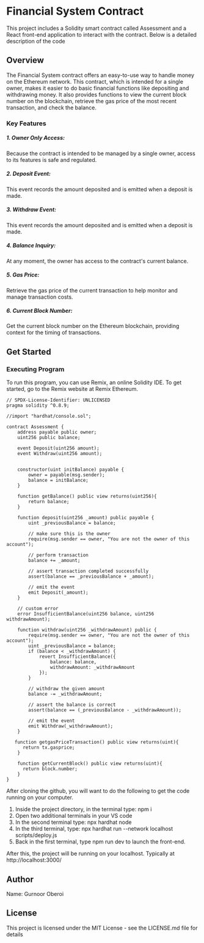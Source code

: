 # Financial System Contract 
This project includes a Solidity smart contract called Assessment and a React front-end application to interact with the contract. Below is a detailed description of the code

## Overview 
The Financial System contract offers an easy-to-use way to handle money on the Ethereum network. This contract, which is intended for a single owner, makes it easier to do basic financial functions like depositing and withdrawing money. It also provides functions to view the current block number on the blockchain, retrieve the gas price of the most recent transaction, and check the balance.

### Key Features
##### 1. Owner Only Access:
Because the contract is intended to be managed by a single owner, access to its features is safe and regulated.
##### 2. Deposit Event: 
This event records the amount deposited and is emitted when a deposit is made.
##### 3. Withdraw Event: 
This event records the amount deposited and is emitted when a deposit is made.
##### 4. Balance Inquiry: 
At any moment, the owner has access to the contract's current balance.
##### 5. Gas Price: 
Retrieve the gas price of the current transaction to help monitor and manage transaction costs.
##### 6. Current Block Number:
Get the current block number on the Ethereum blockchain, providing context for the timing of transactions. 

## Get Started
### Executing Program 
To run this program, you can use Remix, an online Solidity IDE. To get started, go to the Remix website at Remix Ethereum.


``` Solidity
// SPDX-License-Identifier: UNLICENSED
pragma solidity ^0.8.9;

//import "hardhat/console.sol";

contract Assessment {
    address payable public owner;
    uint256 public balance;

    event Deposit(uint256 amount);
    event Withdraw(uint256 amount);


    constructor(uint initBalance) payable {
        owner = payable(msg.sender);
        balance = initBalance;
    }

    function getBalance() public view returns(uint256){
        return balance;
    }

    function deposit(uint256 _amount) public payable {
        uint _previousBalance = balance;

        // make sure this is the owner
        require(msg.sender == owner, "You are not the owner of this account");

        // perform transaction
        balance += _amount;

        // assert transaction completed successfully
        assert(balance == _previousBalance + _amount);

        // emit the event
        emit Deposit(_amount);
    }

    // custom error
    error InsufficientBalance(uint256 balance, uint256 withdrawAmount);

    function withdraw(uint256 _withdrawAmount) public {
        require(msg.sender == owner, "You are not the owner of this account");
        uint _previousBalance = balance;
        if (balance < _withdrawAmount) {
            revert InsufficientBalance({
                balance: balance,
                withdrawAmount: _withdrawAmount
            });
        }

        // withdraw the given amount
        balance -= _withdrawAmount;

        // assert the balance is correct
        assert(balance == (_previousBalance - _withdrawAmount));

        // emit the event
        emit Withdraw(_withdrawAmount);
    }

   function getgasPriceTransaction() public view returns(uint){
      return tx.gasprice;
    }

    function getCurrentBlock() public view returns(uint){
      return block.number;
    }
}
```

After cloning the github, you will want to do the following to get the code running on your computer.

1. Inside the project directory, in the terminal type: npm i
2. Open two additional terminals in your VS code
3. In the second terminal type: npx hardhat node
4. In the third terminal, type: npx hardhat run --network localhost scripts/deploy.js
5. Back in the first terminal, type npm run dev to launch the front-end.

After this, the project will be running on your localhost. 
Typically at http://localhost:3000/

## Author
Name: Gurnoor Oberoi

## License
This project is licensed under the MIT License - see the LICENSE.md file for details



